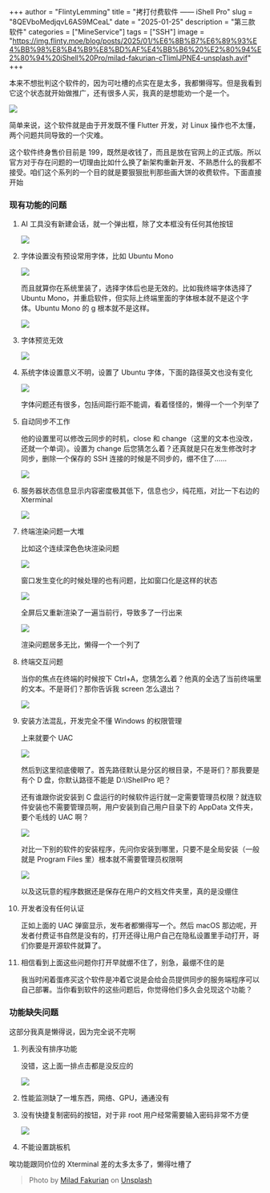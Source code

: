 +++
author = "FlintyLemming"
title = "拷打付费软件 —— iShell Pro"
slug = "8QEVboMedjqvL6AS9MCeaL"
date = "2025-01-25"
description = "第三款软件"
categories = ["MineService"]
tags = ["SSH"]
image = "https://img.flinty.moe/blog/posts/2025/01/%E6%8B%B7%E6%89%93%E4%BB%98%E8%B4%B9%E8%BD%AF%E4%BB%B6%20%E2%80%94%E2%80%94%20iShell%20Pro/milad-fakurian-cTlimlJPNE4-unsplash.avif"
+++

本来不想批判这个软件的，因为可吐槽的点实在是太多，我都懒得写。但是我看到它这个状态就开始做推广，还有很多人买，我真的是想能劝一个是一个。

![](https://img.flinty.moe/blog/posts/2025/01/%E6%8B%B7%E6%89%93%E4%BB%98%E8%B4%B9%E8%BD%AF%E4%BB%B6%20%E2%80%94%E2%80%94%20iShell%20Pro/image-20250125193027-njz9q7c.avif)

简单来说，这个软件就是由于开发既不懂 Flutter 开发，对 Linux 操作也不太懂，两个问题共同导致的一个灾难。

这个软件终身售价目前是 199，既然是收钱了，而且是放在官网上的正式版。所以官方对于存在问题的一切理由比如什么换了新架构重新开发、不熟悉什么的我都不接受。咱们这个系列的一个目的就是要狠狠批判那些画大饼的收费软件。下面直接开始

### 现有功能的问题

1. AI 工具没有新建会话，就一个弹出框，除了文本框没有任何其他按钮

    ![](https://img.flinty.moe/blog/posts/2025/01/%E6%8B%B7%E6%89%93%E4%BB%98%E8%B4%B9%E8%BD%AF%E4%BB%B6%20%E2%80%94%E2%80%94%20iShell%20Pro/image-20250125183410-xoyu1xu.avif)

2. 字体设置没有预设常用字体，比如 Ubuntu Mono

    ![](https://img.flinty.moe/blog/posts/2025/01/%E6%8B%B7%E6%89%93%E4%BB%98%E8%B4%B9%E8%BD%AF%E4%BB%B6%20%E2%80%94%E2%80%94%20iShell%20Pro/image-20250125183514-3bjnc1i.avif)

    而且就算你在系统里装了，选择字体后也是无效的。比如我终端字体选择了 Ubuntu Mono，并重启软件，但实际上终端里面的字体根本就不是这个字体。Ubuntu Mono 的 g 根本就不是这样。

    ![](https://img.flinty.moe/blog/posts/2025/01/%E6%8B%B7%E6%89%93%E4%BB%98%E8%B4%B9%E8%BD%AF%E4%BB%B6%20%E2%80%94%E2%80%94%20iShell%20Pro/image-20250125185444-lu3q0ue.avif)

3. 字体预览无效

    ![](https://img.flinty.moe/blog/posts/2025/01/%E6%8B%B7%E6%89%93%E4%BB%98%E8%B4%B9%E8%BD%AF%E4%BB%B6%20%E2%80%94%E2%80%94%20iShell%20Pro/image-20250125183842-r7408ha.avif)

4. 系统字体设置意义不明，设置了 Ubuntu 字体，下面的路径英文也没有变化

    ![](https://img.flinty.moe/blog/posts/2025/01/%E6%8B%B7%E6%89%93%E4%BB%98%E8%B4%B9%E8%BD%AF%E4%BB%B6%20%E2%80%94%E2%80%94%20iShell%20Pro/image-20250125184011-ruzwjcu.avif)

    字体问题还有很多，包括间距行距不能调，看着怪怪的，懒得一个一个列举了

5. 自动同步不工作

    他的设置里可以修改云同步的时机，close 和 change（这里的文本也没改，还就一个单词）。设置为 change 后您猜怎么着？还真就是只在发生修改时才同步，删除一个保存的 SSH 连接的时候是不同步的，绷不住了……

    ![](https://img.flinty.moe/blog/posts/2025/01/%E6%8B%B7%E6%89%93%E4%BB%98%E8%B4%B9%E8%BD%AF%E4%BB%B6%20%E2%80%94%E2%80%94%20iShell%20Pro/image-20250125184649-szrz4ss.avif)

6. 服务器状态信息显示内容密度极其低下，信息也少，纯花瓶，对比一下右边的 Xterminal

    ![](https://img.flinty.moe/blog/posts/2025/01/%E6%8B%B7%E6%89%93%E4%BB%98%E8%B4%B9%E8%BD%AF%E4%BB%B6%20%E2%80%94%E2%80%94%20iShell%20Pro/image-20250125185629-r28dhnx.avif)

7. 终端渲染问题一大堆

    比如这个连续深色色块渲染问题

    ![](https://img.flinty.moe/blog/posts/2025/01/%E6%8B%B7%E6%89%93%E4%BB%98%E8%B4%B9%E8%BD%AF%E4%BB%B6%20%E2%80%94%E2%80%94%20iShell%20Pro/image-20250125185738-3vw3x7z.avif)

    窗口发生变化的时候处理的也有问题，比如窗口化是这样的状态

    ![](https://img.flinty.moe/blog/posts/2025/01/%E6%8B%B7%E6%89%93%E4%BB%98%E8%B4%B9%E8%BD%AF%E4%BB%B6%20%E2%80%94%E2%80%94%20iShell%20Pro/image-20250125185903-88tx3qm.avif)

    全屏后又重新渲染了一遍当前行，导致多了一行出来

    ![](https://img.flinty.moe/blog/posts/2025/01/%E6%8B%B7%E6%89%93%E4%BB%98%E8%B4%B9%E8%BD%AF%E4%BB%B6%20%E2%80%94%E2%80%94%20iShell%20Pro/image-20250125185940-5qjxc08.avif)

    渲染问题居多无比，懒得一个一个列了

8. 终端交互问题

    当你的焦点在终端的时候按下 Ctrl+A，您猜怎么着？他真的全选了当前终端里的文本。不是哥们？那你告诉我 screen 怎么退出？

    ![](https://img.flinty.moe/blog/posts/2025/01/%E6%8B%B7%E6%89%93%E4%BB%98%E8%B4%B9%E8%BD%AF%E4%BB%B6%20%E2%80%94%E2%80%94%20iShell%20Pro/image-20250125190125-p5ze00l.avif)

9. 安装方法混乱，开发完全不懂 Windows 的权限管理

    上来就要个 UAC

    ![](https://img.flinty.moe/blog/posts/2025/01/%E6%8B%B7%E6%89%93%E4%BB%98%E8%B4%B9%E8%BD%AF%E4%BB%B6%20%E2%80%94%E2%80%94%20iShell%20Pro/image-20250125190615-4xodq1o.avif)

    然后到这里彻底傻眼了。首先路径默认是分区的根目录，不是哥们？那我要是有个 D 盘，你默认路径不能是 D:\IShellPro 吧？

    还有谁跟你说安装到 C 盘运行的时候软件运行就一定需要管理员权限？就连软件安装也不需要管理员啊，用户安装到自己用户目录下的 AppData 文件夹，要个毛线的 UAC 啊？

    ![](https://img.flinty.moe/blog/posts/2025/01/%E6%8B%B7%E6%89%93%E4%BB%98%E8%B4%B9%E8%BD%AF%E4%BB%B6%20%E2%80%94%E2%80%94%20iShell%20Pro/image-20250125190659-fsuwbsn.avif)

    对比一下别的软件的安装程序，先问你安装到哪里，只要不是全局安装（一般就是 Program Files 里）根本就不需要管理员权限啊

    ![](https://img.flinty.moe/blog/posts/2025/01/%E6%8B%B7%E6%89%93%E4%BB%98%E8%B4%B9%E8%BD%AF%E4%BB%B6%20%E2%80%94%E2%80%94%20iShell%20Pro/image-20250125190944-2ya0tt0.avif)

    以及这玩意的程序数据还是保存在用户的文档文件夹里，真的是没绷住

10. 开发者没有任何认证

     正如上面的 UAC 弹窗显示，发布者都懒得写一个。然后 macOS 那边呢，开发者付费证书自然是没有的，打开还得让用户自己在隐私设置里手动打开，哥们你要是开源软件就算了。
11. 相信看到上面这些问题你打开早就绷不住了，别急，最绷不住的是

     我当时闲着蛋疼买这个软件是冲着它说是会给会员提供同步的服务端程序可以自己部署。当你看到软件的这些问题后，你觉得他们多久会兑现这个功能？

### 功能缺失问题

这部分我真是懒得说，因为完全说不完啊

1. 列表没有排序功能

    没错，这上面一排点击都是没反应的

    ![](https://img.flinty.moe/blog/posts/2025/01/%E6%8B%B7%E6%89%93%E4%BB%98%E8%B4%B9%E8%BD%AF%E4%BB%B6%20%E2%80%94%E2%80%94%20iShell%20Pro/image-20250125191717-yptopd6.avif)

2. 性能监测缺了一堆东西，网络、GPU，通通没有
3. 没有快捷复制密码的按钮，对于非 root 用户经常需要输入密码非常不方便

    ![](https://img.flinty.moe/blog/posts/2025/01/%E6%8B%B7%E6%89%93%E4%BB%98%E8%B4%B9%E8%BD%AF%E4%BB%B6%20%E2%80%94%E2%80%94%20iShell%20Pro/image-20250125192708-k1ctajc.avif)

4. 不能设置跳板机

唉功能跟同价位的 Xterminal 差的太多太多了，懒得吐槽了

> ‍Photo by [Milad Fakurian](https://unsplash.com/@fakurian?utm_content=creditCopyText&utm_medium=referral&utm_source=unsplash) on [Unsplash](https://unsplash.com/photos/a-close-up-of-a-cell-phone-with-a-blurry-background-cTlimlJPNE4?utm_content=creditCopyText&utm_medium=referral&utm_source=unsplash)
      
